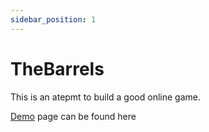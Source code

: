 ```yaml
---
sidebar_position: 1
---
```


# TheBarrels 

This is an atepmt to build a good online game. 

[Demo](demo) page can be found here

